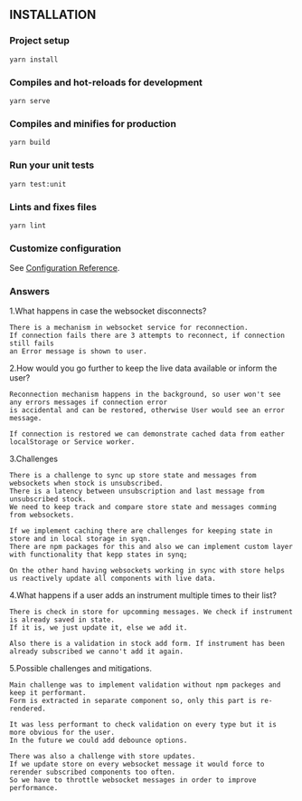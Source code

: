 INSTALLATION
------------
### Project setup
```
yarn install
```

### Compiles and hot-reloads for development
```
yarn serve
```

### Compiles and minifies for production
```
yarn build
```

### Run your unit tests
```
yarn test:unit
```

### Lints and fixes files
```
yarn lint
```

### Customize configuration
See [Configuration Reference](https://cli.vuejs.org/config/).

### Answers
1.What happens in case the websocket disconnects?
```
There is a mechanism in websocket service for reconnection.
If connection fails there are 3 attempts to reconnect, if connection still fails
an Error message is shown to user. 
```
2.How would you go further to keep the live data available or inform the user?
```
Reconnection mechanism happens in the background, so user won't see any errors messages if connection error
is accidental and can be restored, otherwise User would see an error message.

If connection is restored we can demonstrate cached data from eather localStorage or Service worker.
```

3.Challenges
```
There is a challenge to sync up store state and messages from websockets when stock is unsubscribed. 
There is a latency between unsubscription and last message from unsubscribed stock.
We need to keep track and compare store state and messages comming from websockets.

If we implement caching there are challenges for keeping state in store and in local storage in syqn.
There are npm packages for this and also we can implement custom layer with functionality that kepp states in synq;

On the other hand having websockets working in sync with store helps us reactively update all components with live data.  
```

4.What happens if a user adds an instrument multiple times to their list?
```
There is check in store for upcomming messages. We check if instrument is already saved in state.
If it is, we just update it, else we add it.

Also there is a validation in stock add form. If instrument has been already subscribed we canno't add it again.
```

5.Possible challenges and mitigations.
```
Main challenge was to implement validation without npm packeges and keep it performant.
Form is extracted in separate component so, only this part is re-rendered.

It was less performant to check validation on every type but it is more obvious for the user.
In the future we could add debounce options.

There was also a challenge with store updates.
If we update store on every websocket message it would force to rerender subscribed components too often.
So we have to throttle websocket messages in order to improve performance.
```
